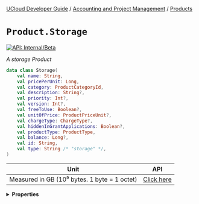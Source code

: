 [UCloud Developer Guide](/docs/developer-guide/README.md) / [Accounting and Project Management](/docs/developer-guide/accounting-and-projects/README.md) / [Products](/docs/developer-guide/accounting-and-projects/products.md)

# `Product.Storage`


[![API: Internal/Beta](https://img.shields.io/static/v1?label=API&message=Internal/Beta&color=red&style=flat-square)](/docs/developer-guide/core/api-conventions.md)


_A storage Product_

```kotlin
data class Storage(
    val name: String,
    val pricePerUnit: Long,
    val category: ProductCategoryId,
    val description: String?,
    val priority: Int?,
    val version: Int?,
    val freeToUse: Boolean?,
    val unitOfPrice: ProductPriceUnit?,
    val chargeType: ChargeType?,
    val hiddenInGrantApplications: Boolean?,
    val productType: ProductType,
    val balance: Long?,
    val id: String,
    val type: String /* "storage" */,
)
```
| Unit | API |
|------|-----|
| Measured in GB (10⁹ bytes. 1 byte = 1 octet) | [Click here](/docs/developer-guide/orchestration/storage/files.md) |

<details>
<summary>
<b>Properties</b>
</summary>

<details>
<summary>
<code>name</code>: <code><code><a href='https://kotlinlang.org/api/latest/jvm/stdlib/kotlin/-string/'>String</a></code></code> A unique name associated with this Product
</summary>





</details>

<details>
<summary>
<code>pricePerUnit</code>: <code><code><a href='https://kotlinlang.org/api/latest/jvm/stdlib/kotlin/-long/'>Long</a></code></code> The price of a single unit in a single period
</summary>



For more information go 
[here](/docs/developer-guide/accounting-and-projects/products.md#understanding-the-price).


</details>

<details>
<summary>
<code>category</code>: <code><code><a href='#productcategoryid'>ProductCategoryId</a></code></code> The category groups similar products together, it also defines which provider owns the product
</summary>





</details>

<details>
<summary>
<code>description</code>: <code><code><a href='https://kotlinlang.org/api/latest/jvm/stdlib/kotlin/-string/'>String</a>?</code></code> A short (single-line) description of the Product
</summary>





</details>

<details>
<summary>
<code>priority</code>: <code><code><a href='https://kotlinlang.org/api/latest/jvm/stdlib/kotlin/-int/'>Int</a>?</code></code> A integer used for changing the order in which products are displayed (ascending order)
</summary>





</details>

<details>
<summary>
<code>version</code>: <code><code><a href='https://kotlinlang.org/api/latest/jvm/stdlib/kotlin/-int/'>Int</a>?</code></code> A version number for this Product, managed by UCloud
</summary>





</details>

<details>
<summary>
<code>freeToUse</code>: <code><code><a href='https://kotlinlang.org/api/latest/jvm/stdlib/kotlin/-boolean/'>Boolean</a>?</code></code> Indicates that a Wallet is not required to use this Product
</summary>



Under normal circumstances, a `Wallet`  is always required. This is required even if a `Product` 
has a `pricePerUnit` of 0. If `freeToUse = true` then the Wallet requirement is dropped.


</details>

<details>
<summary>
<code>unitOfPrice</code>: <code><code><a href='#productpriceunit'>ProductPriceUnit</a>?</code></code> The unit of price. Used in combination with chargeType to create a complete payment model.
</summary>





</details>

<details>
<summary>
<code>chargeType</code>: <code><code><a href='#chargetype'>ChargeType</a>?</code></code> The category of payment model. Used in combination with unitOfPrice to create a complete payment model.
</summary>





</details>

<details>
<summary>
<code>hiddenInGrantApplications</code>: <code><code><a href='https://kotlinlang.org/api/latest/jvm/stdlib/kotlin/-boolean/'>Boolean</a>?</code></code> Flag to indicate that this Product is not publicly available
</summary>



⚠️ WARNING: This doesn't make the `Product`  secret. In only hides the `Product`  from the grant
system's UI.


</details>

<details>
<summary>
<code>productType</code>: <code><code><a href='#producttype'>ProductType</a></code></code>
</summary>





</details>

<details>
<summary>
<code>balance</code>: <code><code><a href='https://kotlinlang.org/api/latest/jvm/stdlib/kotlin/-long/'>Long</a>?</code></code> Included only with certain endpoints which support `includeBalance`
</summary>





</details>

<details>
<summary>
<code>id</code>: <code><code><a href='https://kotlinlang.org/api/latest/jvm/stdlib/kotlin/-string/'>String</a></code></code>
</summary>

[![Deprecated: Yes](https://img.shields.io/static/v1?label=Deprecated&message=Yes&color=red&style=flat-square)](/docs/developer-guide/core/api-conventions.md)



</details>

<details>
<summary>
<code>type</code>: <code><code>String /* "storage" */</code></code> The type discriminator
</summary>

[![API: Stable](https://img.shields.io/static/v1?label=API&message=Stable&color=green&style=flat-square)](/docs/developer-guide/core/api-conventions.md)




</details>



</details>


